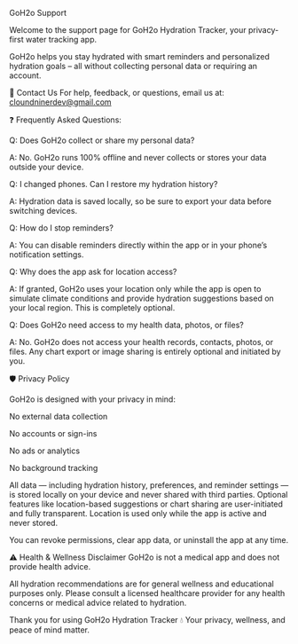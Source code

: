 GoH2o Support

Welcome to the support page for GoH2o Hydration Tracker, your privacy-first water tracking app.

GoH2o helps you stay hydrated with smart reminders and personalized hydration goals – all without collecting personal data or requiring an account.

📧 Contact Us
For help, feedback, or questions, email us at:
cloundninerdev@gmail.com

❓ Frequently Asked Questions:

Q: Does GoH2o collect or share my personal data?

A: No. GoH2o runs 100% offline and never collects or stores your data outside your device.

Q: I changed phones. Can I restore my hydration history?

A: Hydration data is saved locally, so be sure to export your data before switching devices.

Q: How do I stop reminders?

A: You can disable reminders directly within the app or in your phone’s notification settings.

Q: Why does the app ask for location access?

A: If granted, GoH2o uses your location only while the app is open to simulate climate conditions and provide hydration suggestions based on your local region. This is completely optional.

Q: Does GoH2o need access to my health data, photos, or files?

A: No. GoH2o does not access your health records, contacts, photos, or files. Any chart export or image sharing is entirely optional and initiated by you.

🛡️ Privacy Policy

GoH2o is designed with your privacy in mind:

No external data collection

No accounts or sign-ins

No ads or analytics

No background tracking

All data — including hydration history, preferences, and reminder settings — is stored locally on your device and never shared with third parties.
Optional features like location-based suggestions or chart sharing are user-initiated and fully transparent. Location is used only while the app is active and never stored.

You can revoke permissions, clear app data, or uninstall the app at any time.

⚠️ Health & Wellness Disclaimer
GoH2o is not a medical app and does not provide health advice.

All hydration recommendations are for general wellness and educational purposes only.
Please consult a licensed healthcare provider for any health concerns or medical advice related to hydration.

Thank you for using GoH2o Hydration Tracker 💧
Your privacy, wellness, and peace of mind matter.
